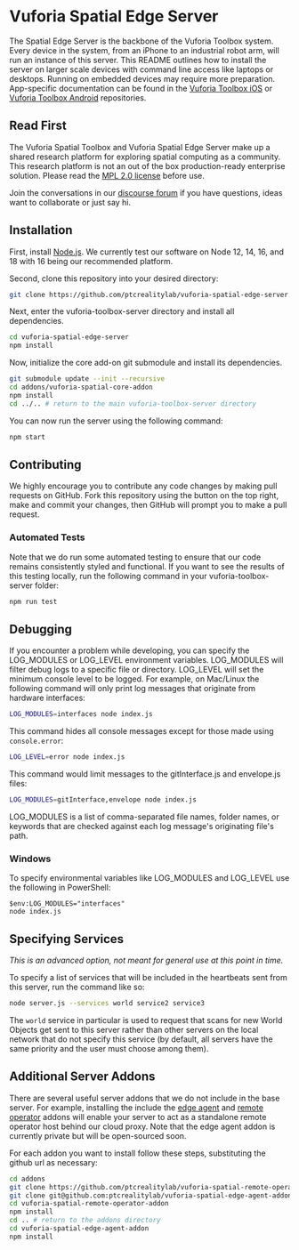# Vuforia Spatial Edge Server

The Spatial Edge Server is the backbone of the Vuforia Toolbox system. Every
device in the system, from an iPhone to an industrial robot arm, will run an
instance of this server. This README outlines how to install the server on
larger scale devices with command line access like laptops or desktops. Running
on embedded devices may require more preparation. App-specific documentation
can be found in the [Vuforia Toolbox
iOS](https://github.com/ptcrealitylab/vuforia-toolbox-ios) or [Vuforia Toolbox
Android](https://github.com/ptcrealitylab/vuforia-toolbox-android)
repositories.

## Read First
The Vuforia Spatial Toolbox and Vuforia Spatial Edge Server make up a shared research platform for exploring spatial computing as a community. This research platform is not an out of the box production-ready enterprise solution. Please read the [MPL 2.0 license](LICENSE) before use.

Join the conversations in our [discourse forum](https://forum.spatialtoolbox.vuforia.com) if you have questions, ideas want to collaborate or just say hi.


## Installation

First, install [Node.js](https://nodejs.org/en/). We currently test our
software on Node 12, 14, 16, and 18 with 16 being our recommended platform.

Second, clone this repository into your desired directory:

```bash
git clone https://github.com/ptcrealitylab/vuforia-spatial-edge-server.git
```

Next, enter the vuforia-toolbox-server directory and install all dependencies.

```bash
cd vuforia-spatial-edge-server
npm install
```

Now, initialize the core add-on git submodule and install its dependencies.

```bash
git submodule update --init --recursive
cd addons/vuforia-spatial-core-addon
npm install
cd ../.. # return to the main vuforia-toolbox-server directory
```

You can now run the server using the following command:

```bash
npm start
```

## Contributing

We highly encourage you to contribute any code changes by making pull requests
on GitHub. Fork this repository using the button on the top right, make and
commit your changes, then GitHub will prompt you to make a pull request.

### Automated Tests
Note that we do run some automated testing to ensure that our code remains
consistently styled and functional. If you want to see the results of this
testing locally, run the following command in your vuforia-toolbox-server
folder:

```bash
npm run test
```

## Debugging

If you encounter a problem while developing, you can specify the LOG_MODULES or
LOG_LEVEL environment variables. LOG_MODULES will filter debug logs to a
specific file or directory. LOG_LEVEL will set the minimum console level to be
logged. For example, on Mac/Linux the following command will only print log
messages that originate from hardware interfaces:

```bash
LOG_MODULES=interfaces node index.js
```

This command hides all console messages except for those made using `console.error`:

```bash
LOG_LEVEL=error node index.js
```

This command would limit messages to the gitInterface.js and envelope.js files:

```bash
LOG_MODULES=gitInterface,envelope node index.js
```

LOG_MODULES is a list of comma-separated file names, folder names, or keywords
that are checked against each log message's originating file's path.

### Windows

To specify environmental variables like LOG_MODULES and LOG_LEVEL use the
following in PowerShell:

```
$env:LOG_MODULES="interfaces"
node index.js
```

## Specifying Services

*This is an advanced option, not meant for general use at this point in time.*

To specify a list of services that will be included in the heartbeats sent from
this server, run the command like so:

```bash
node server.js --services world service2 service3
```

The `world` service in particular is used to request that scans for new World
Objects get sent to this server rather than other servers on the local
network that do not specify this service (by default, all servers have the same
priority and the user must choose among them).

## Additional Server Addons
There are several useful server addons that we do not include in the base
server. For example, installing the include the [edge
agent](https://github.com/ptcrealitylab/vuforia-spatial-edge-agent-addon) and
[remote
operator](https://github.com/ptcrealitylab/vuforia-spatial-remote-operator-addon/)
addons will enable your server to act as a standalone remote operator host
behind our cloud proxy. Note that the edge agent addon is currently private but
will be open-sourced soon.

For each addon you want to install follow these steps, substituting the github
url as necessary:
```bash
cd addons
git clone https://github.com/ptcrealitylab/vuforia-spatial-remote-operator-addon
git clone git@github.com:ptcrealitylab/vuforia-spatial-edge-agent-addon
cd vuforia-spatial-remote-operator-addon
npm install
cd .. # return to the addons directory
cd vuforia-spatial-edge-agent-addon
npm install
```
